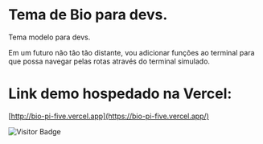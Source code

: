# Tema de Bio para devs.

Tema modelo para devs.

Em um futuro não tão tão distante, vou adicionar funções ao terminal para que possa navegar pelas rotas através do terminal simulado.

# Link demo hospedado na Vercel: 
[http://bio-pi-five.vercel.app](https://bio-pi-five.vercel.app/)

![Visitor Badge](https://visitor-badge.laobi.icu/badge?page_id=aemmadi.aemmadi)
